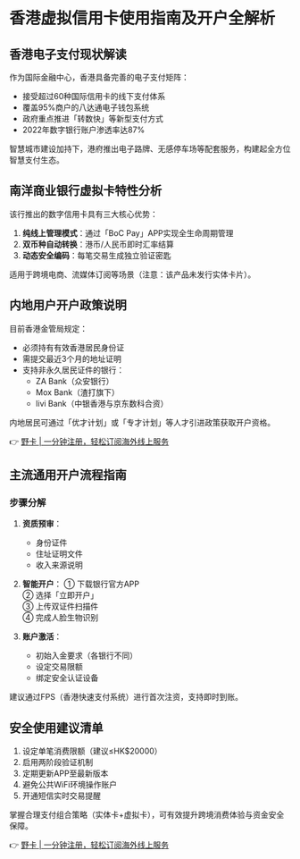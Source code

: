 # 香港虚拟信用卡使用指南及开户全解析

## 香港电子支付现状解读
作为国际金融中心，香港具备完善的电子支付矩阵：
- 接受超过60种国际信用卡的线下支付体系
- 覆盖95%商户的八达通电子钱包系统
- 政府重点推进「转数快」等新型支付方式
- 2022年数字银行账户渗透率达87%

智慧城市建设加持下，港府推出电子路牌、无感停车场等配套服务，构建起全方位智慧支付生态。

## 南洋商业银行虚拟卡特性分析
该行推出的数字信用卡具有三大核心优势：
1. **纯线上管理模式**：通过「BoC Pay」APP实现全生命周期管理
2. **双币种自动转换**：港币/人民币即时汇率结算
3. **动态安全编码**：每笔交易生成独立验证密匙

适用于跨境电商、流媒体订阅等场景（注意：该产品未发行实体卡片）。

## 内地用户开户政策说明
目前香港金管局规定：
- 必须持有有效香港居民身份证
- 需提交最近3个月的地址证明
- 支持非永久居民证件的银行：
  - ZA Bank（众安银行）
  - Mox Bank（渣打旗下）
  - livi Bank（中银香港与京东数科合资）

内地居民可通过「优才计划」或「专才计划」等人才引进政策获取开户资格。

👉 [野卡 | 一分钟注册，轻松订阅海外线上服务](https://bbtdd.com/yeka)

## 主流通用开户流程指南
### 步骤分解
1. **资质预审**：
   - 身份证件
   - 住址证明文件
   - 收入来源说明

2. **智能开户**：
   ① 下载银行官方APP  
   ② 选择「立即开户」  
   ③ 上传双证件扫描件  
   ④ 完成人脸生物识别

3. **账户激活**：
   - 初始入金要求（各银行不同）
   - 设定交易限额
   - 绑定安全认证设备

建议通过FPS（香港快速支付系统）进行首次注资，支持即时到账。

## 安全使用建议清单
1. 设定单笔消费限额（建议≤HK$20000）
2. 启用两阶段验证机制
3. 定期更新APP至最新版本
4. 避免公共WiFi环境操作账户
5. 开通短信实时交易提醒

掌握合理支付组合策略（实体卡+虚拟卡），可有效提升跨境消费体验与资金安全保障。

👉 [野卡 | 一分钟注册，轻松订阅海外线上服务](https://bbtdd.com/yeka)
